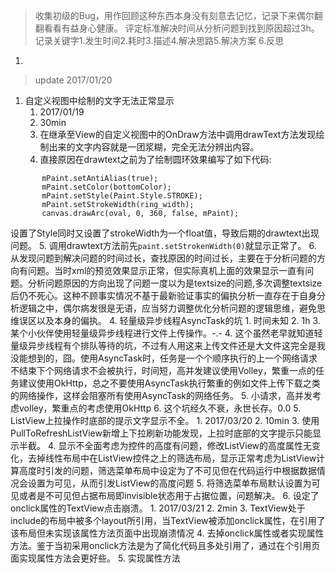 > 收集初级的Bug，用作回顾这种东西本身没有刻意去记忆，记录下来偶尔翻翻看看有益身心健康。 评定标准解决时间从分析问题到找到原因超过3h。记录关键字1.发生时间2.耗时3.描述4.解决思路5.解决方案 6.反思

1. 

> update 2017/01/20

1. 自定义视图中绘制的文字无法正常显示  
    1. 2017/01/19  
    2. 30min
    3. 在继承至View的自定义视图中的OnDraw方法中调用drawText方法发现绘制出来的文字内容就是一团浆糊，完全无法分辨出内容。  
    4. 直接原因在drawtext之前为了绘制圆环效果编写了如下代码:  
 ```
        mPaint.setAntiAlias(true);
        mPaint.setColor(bottomColor);
        mPaint.setStyle(Paint.Style.STROKE);
        mPaint.setStrokeWidth(ring_width);
        canvas.drawArc(oval, 0, 360, false, mPaint);
 ```
设置了Style同时又设置了strokeWidth为一个float值，导致后期的drawtext出现问题。
    5. 调用drawtext方法前先`paint.setStrokenWidth(0)`就显示正常了。 
    6. 从发现问题到解决问题的时间过长，查找原因的时间过长，主要在于分析问题的方向有问题。当时xml的预览效果显示正常，但实际真机上面的效果显示一直有问题。分析问题原因的方向出现了问题一度以为是textsize的问题,多次调整textsize后仍不死心。这种不顾事实情况不基于最新验证事实的偏执分析一直存在于自身分析逻辑之中，偶尔病发很是无语，应当努力调整优化分析问题的逻辑思维，避免思维误区以及本身的偏执。
4. 轻量级异步线程AsyncTask的坑
    1. 时间未知
    2. 1h
    3. 某个小伙伴使用轻量级异步线程进行文件上传操作。-.-
    4. 这个虽然老早就知道轻量级异步线程有个排队等待的坑，不过有人用这来上传文件还是大文件这完全是我没能想到的，囧。使用AsyncTask时，任务是一个个顺序执行的上一个网络请求不结束下个网络请求不会被执行，时间短，高并发建议使用Volley，繁重一点的任务建议使用OkHttp，总之不要使用AsyncTask执行繁重的例如文件上传下载之类的网络操作，这样会阻塞所有使用AsyncTask的网络任务。
    5. 小请求，高并发考虑volley，繁重点的考虑使用OkHttp
    6. 这个坑经久不衰，永世长存。0.0
5. ListView上拉操作时底部的提示文字显示不全。
    1. 2017/03/20
    2. 10min
    3. 使用PullToRefreshListView新增上下拉刷新功能发现，上拉时底部的文字提示只能显示半截。
    4. 显示不全面考虑为控件的高度有问题，修改ListView的高度属性无变化，去掉线性布局中在ListView控件之上的筛选布局，显示正常考虑为ListView计算高度时引发的问题，筛选菜单布局中设定为了不可见但在代码运行中根据数据情况会设置为可见，从而引发ListView的高度问题
    5. 将筛选菜单布局默认设置为可见或者是不可见但占据布局即invisible状态用于占据位置，问题解决。
6. 设定了onclick属性的TextView点击崩溃。
    1. 2017/03/21
    2. 2min
    3. TextView处于include的布局中被多个layout所引用，当TextView被添加onclick属性，在引用了该布局但未实现该属性方法页面中出现崩溃情况
    4. 去掉onclick属性或者实现属性方法。鉴于当初采用onclick方法是为了简化代码且多处引用了，通过在个引用页面实现属性方法会更好些。
    5. 实现属性方法